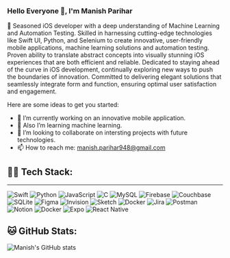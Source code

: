 ### Hello Everyone 👋, I'm Manish Parihar

📱 Seasoned iOS developer with a deep understanding of Machine Learning and Automation Testing. Skilled in harnessing cutting-edge technologies like Swift UI, Python, and Selenium to create innovative, user-friendly mobile applications, machine learning solutions and automation testing. Proven ability to translate abstract concepts into visually stunning iOS experiences that are both efficient and reliable. Dedicated to staying ahead of the curve in iOS development, continually exploring new ways to push the boundaries of innovation. Committed to delivering elegant solutions that seamlessly integrate form and function, ensuring optimal user satisfaction and engagement.

Here are some ideas to get you started:
- 🔭 I’m currently working on an innovative mobile application.
- 🌱 Also I’m learning machine learning.
- 👯 I’m looking to collaborate on intersting projects with future technologies.
- 📫 How to reach me: manish.parihar948@gmail.com

## 🧑‍💻 Tech Stack:
----------------
![Swift](https://img.shields.io/badge/swift-F54A2A?style=for-the-badge&logo=swift&logoColor=white) 
![Python](https://img.shields.io/badge/python-3670A0?style=for-the-badge&logo=python&logoColor=ffdd54) 
![JavaScript](https://img.shields.io/badge/javascript-%23323330.svg?style=for-the-badge&logo=javascript&logoColor=%23F7DF1E) 
![C](https://img.shields.io/badge/c-%2300599C.svg?style=for-the-badge&logo=c&logoColor=white) 
![MySQL](https://img.shields.io/badge/mysql-%2300000f.svg?style=for-the-badge&logo=mysql&logoColor=white) 
![Firebase](https://img.shields.io/badge/Firebase-039BE5?style=for-the-badge&logo=Firebase&logoColor=white) 
![Couchbase](https://img.shields.io/badge/Couchbase-EA2328?style=for-the-badge&logo=couchbase&logoColor=white) 
![SQLite](https://img.shields.io/badge/sqlite-%2307405e.svg?style=for-the-badge&logo=sqlite&logoColor=white) 
![Figma](https://img.shields.io/badge/figma-%23F24E1E.svg?style=for-the-badge&logo=figma&logoColor=white) 
![Invision](https://img.shields.io/badge/invision-FF3366?style=for-the-badge&logo=invision&logoColor=white) 
![Sketch](https://img.shields.io/badge/Sketch-FFB387?style=for-the-badge&logo=sketch&logoColor=black) 
![Docker](https://img.shields.io/badge/docker-%230db7ed.svg?style=for-the-badge&logo=docker&logoColor=white) 
![Jira](https://img.shields.io/badge/jira-%230A0FFF.svg?style=for-the-badge&logo=jira&logoColor=white) 
![Postman](https://img.shields.io/badge/Postman-FF6C37?style=for-the-badge&logo=postman&logoColor=white) 
![Notion](https://img.shields.io/badge/Notion-%23000000.svg?style=for-the-badge&logo=notion&logoColor=white) 
![Docker](https://img.shields.io/badge/docker-%230db7ed.svg?style=for-the-badge&logo=docker&logoColor=white) 
![Expo](https://img.shields.io/badge/expo-1C1E24?style=for-the-badge&logo=expo&logoColor=#D04A37) 
![React Native](https://img.shields.io/badge/react_native-%2320232a.svg?style=for-the-badge&logo=react&logoColor=%2361DAFB) 



## 🐱 GitHub Stats:
![Manish's GitHub stats](https://github-readme-stats.vercel.app/api?username=manishparihar948&show_icons=true&theme=dark)


<!--[![Manish's GitHub stats](https://github-readme-stats.vercel.app/api?username=manishparihar948)](https://github.com/manishparihar948/github-readme-stats)-->
<!--[![Top Langs](https://github-readme-stats.vercel.app/api/top-langs/?username=manishparihar948)](https://github.com/manishparihar948/github-readme-stats) -->
